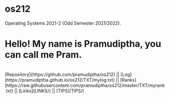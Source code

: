 # os212
Operating Systems 2021-2 (Odd Semester 2021/2022).<br>
<h1> Hello! My name is Pramudiptha, you can call me Pram. </h1><br>
[Repository](https://github.com/pramudiptha/os212) ||
[Log](https://pramudiptha.github.io/os212/TXT/mylog.txt) ||
[Ranks](https://raw.githubusercontent.com/pramudiptha/os212/master/TXT/myrank.txt) ||
[Links](LINKS/) ||
[TIPS](TIPS/)
